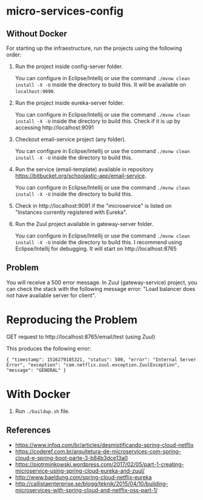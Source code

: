
# micro-services-config
## Without Docker


For starting up the infraestructure, run the projects using the following order:

1. Run the project inside config-server folder.
	
	You can configure in Eclipse/Intellij or use the command `./mvnw clean install -X -U` inside the directory to build this.
	It will be available on `localhost:9090`.

2. Run the project inside eureka-server folder.
	
	You can configure in Eclipse/Intellij or use the command `./mvnw clean install -X -U` inside the directory to build this.
	Check if it is up by accessing http://localhost:9091
		
3. Checkout email-service project (any folder).

	You can configure in Eclipse/Intellij or use the command `./mvnw clean install -X -U` inside the directory to build this.


4. Run the service (email-template) available in repository https://bitbucket.org/schoolastic-app/email-service.

	You can configure in Eclipse/Intellij or use the command `./mvnw clean install -X -U` inside the directory to build this.

5. Check in http://localhost:9091 if the "microservice" is listed on "Instances currently registered with Eureka".


6. Run the Zuul project available in gateway-server folder.

	You can configure in Eclipse/Intellij or use the command `./mvnw clean install -X -U` inside the directory to build this.
	I recommend using Eclipse/Intellij for debugging.
	It will start on http://localhost:8765


## Problem

You will receive a 500 error message. In Zuul (gateway-service) project, you can check the stack with the following message error: "Load balancer does not have available server for client".

# Reproducing the Problem

GET request to  http://localhost:8765/email/test (using Zuul)

This produces the following error:

`{
    "timestamp": 1516279185321,
    "status": 500,
    "error": "Internal Server Error",
    "exception": "com.netflix.zuul.exception.ZuulException",
    "message": "GENERAL"
}`



# With Docker

1. Run `./buildup.sh` file.

## References

- https://www.infoq.com/br/articles/desmistificando-spring-cloud-netflix
- https://coderef.com.br/arquitetura-de-microservices-com-spring-cloud-e-spring-boot-parte-3-b84b3dce13a0
- https://piotrminkowski.wordpress.com/2017/02/05/part-1-creating-microservice-using-spring-cloud-eureka-and-zuul/
- http://www.baeldung.com/spring-cloud-netflix-eureka
- http://callistaenterprise.se/blogg/teknik/2015/04/10/building-microservices-with-spring-cloud-and-netflix-oss-part-1/

